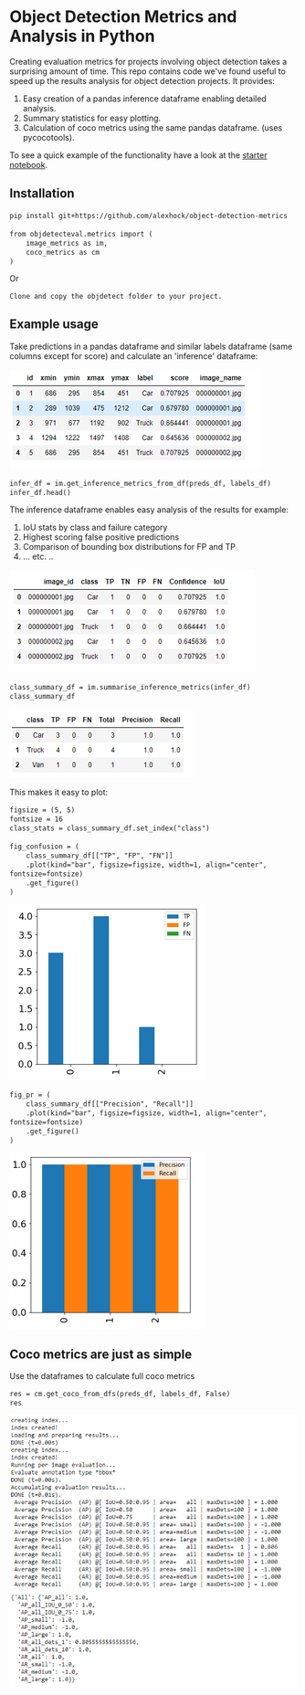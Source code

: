 # Object Detection Metrics and Analysis in Python

Creating evaluation metrics for projects involving object detection takes a surprising amount of time. This repo contains code we've found useful to speed up the results analysis for object detection projects. It provides:

1. Easy creation of a pandas inference dataframe enabling detailed analysis.
2. Summary statistics for easy plotting.
3. Calculation of coco metrics using the same pandas dataframe. (uses pycocotools).

To see a quick example of the functionality have a look at the [starter notebook](./nbs/object-detection-metrics.ipynb).

## Installation

    pip install git+https://github.com/alexhock/object-detection-metrics

    from objdetecteval.metrics import (
        image_metrics as im,
        coco_metrics as cm
    )

Or

    Clone and copy the objdetect folder to your project.


## Example usage


Take predictions in a pandas dataframe and similar labels dataframe (same columns except for score) and calculate an 'inference' dataframe:

![Predictions](./images/predictions.PNG)

    infer_df = im.get_inference_metrics_from_df(preds_df, labels_df)
    infer_df.head()

The inference dataframe enables easy analysis of the results for example:
1. IoU stats by class and failure category
2. Highest scoring false positive predictions
3. Comparison of bounding box distributions for FP and TP
4. ... etc. ..


![Inference dataframe](./images/inf.PNG)

    class_summary_df = im.summarise_inference_metrics(infer_df)
    class_summary_df

![Summary dataframe](./images/summary.PNG)

This makes it easy to plot:


    figsize = (5, 5)
    fontsize = 16
    class_stats = class_summary_df.set_index("class")

    fig_confusion = (
        class_summary_df[["TP", "FP", "FN"]]
        .plot(kind="bar", figsize=figsize, width=1, align="center", fontsize=fontsize)
        .get_figure()
    )


![Confusion](./images/TP.PNG)

    fig_pr = (
        class_summary_df[["Precision", "Recall"]]
        .plot(kind="bar", figsize=figsize, width=1, align="center", fontsize=fontsize)
        .get_figure()
    )

![PR](./images/PR.PNG)

## Coco metrics are just as simple

Use the dataframes to calculate full coco metrics


    res = cm.get_coco_from_dfs(preds_df, labels_df, False)
    res

![Coco](./images/coco.PNG)
